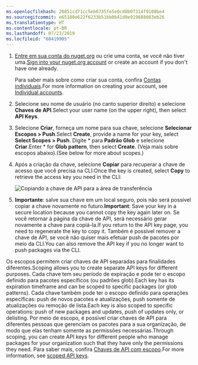 ```yaml
---
ms.openlocfilehash: 20851cd71cc5eb6735fe5e0cd8b0f314f9100be4
ms.sourcegitcommit: e65180e622f6233b51bb0b41d0e919688083eb26
ms.translationtype: HT
ms.contentlocale: pt-BR
ms.lasthandoff: 07/23/2019
ms.locfileid: "68419905"
---
```

1. <span data-ttu-id="9d1c9-101">[Entre em sua conta do nuget.org](https://www.nuget.org/users/account/LogOn?returnUrl=%2F) ou crie uma conta, se você não tiver uma.</span><span class="sxs-lookup"><span data-stu-id="9d1c9-101">[Sign into your nuget.org account](https://www.nuget.org/users/account/LogOn?returnUrl=%2F) or create an account if you don't have one already.</span></span>

   <span data-ttu-id="9d1c9-102">Para saber mais sobre como criar sua conta, confira [Contas individuais](../../nuget-org/individual-accounts.md).</span><span class="sxs-lookup"><span data-stu-id="9d1c9-102">For more information on creating your account, see [Individual accounts](../../nuget-org/individual-accounts.md).</span></span>

1. <span data-ttu-id="9d1c9-103">Selecione seu nome de usuário (no canto superior direito) e selecione **Chaves de API**.</span><span class="sxs-lookup"><span data-stu-id="9d1c9-103">Select your user name (on the upper right), then select **API Keys**.</span></span>

1. <span data-ttu-id="9d1c9-104">Selecione **Criar**, forneça um nome para sua chave, selecione **Selecionar Escopos > Push**.</span><span class="sxs-lookup"><span data-stu-id="9d1c9-104">Select **Create**, provide a name for your key, select **Select Scopes > Push**.</span></span> <span data-ttu-id="9d1c9-105">Digite \* para **Padrão Glob** e selecione **Criar**.</span><span class="sxs-lookup"><span data-stu-id="9d1c9-105">Enter \* for **Glob pattern**, then select **Create**.</span></span> <span data-ttu-id="9d1c9-106">(Veja mais sobre escopos abaixo).</span><span class="sxs-lookup"><span data-stu-id="9d1c9-106">(See below for more about scopes.)</span></span>

1. <span data-ttu-id="9d1c9-107">Após a criação da chave, selecione **Copiar** para recuperar a chave de acesso que você precisa na CLI:</span><span class="sxs-lookup"><span data-stu-id="9d1c9-107">Once the key is created, select **Copy** to retrieve the access key you need in the CLI:</span></span>

    ![Copiando a chave de API para a área de transferência](../media/QS_Create-02-APIKey.png)

1. <span data-ttu-id="9d1c9-109">**Importante**: salve sua chave em um local seguro, pois não será possível copiar a chave novamente no futuro.</span><span class="sxs-lookup"><span data-stu-id="9d1c9-109">**Important**: Save your key in a secure location because you cannot copy the key again later on.</span></span> <span data-ttu-id="9d1c9-110">Se você retornar à página da chave de API, será necessário gerar novamente a chave para copiá-la.</span><span class="sxs-lookup"><span data-stu-id="9d1c9-110">If you return to the API key page, you need to regenerate the key to copy it.</span></span> <span data-ttu-id="9d1c9-111">Também é possível remover a chave de API, se você não quiser mais efetuar push de pacotes por meio da CLI.</span><span class="sxs-lookup"><span data-stu-id="9d1c9-111">You can also remove the API key if you no longer want to push packages via the CLI.</span></span>

<span data-ttu-id="9d1c9-112">Os escopos permitem criar chaves de API separadas para finalidades diferentes.</span><span class="sxs-lookup"><span data-stu-id="9d1c9-112">Scoping allows you to create separate API keys for different purposes.</span></span> <span data-ttu-id="9d1c9-113">Cada chave tem seu período de expiração e pode ter o escopo definido para pacotes específicos (ou padrões glob).</span><span class="sxs-lookup"><span data-stu-id="9d1c9-113">Each key has its expiration timeframe and can be scoped to specific packages (or glob patterns).</span></span> <span data-ttu-id="9d1c9-114">Cada chave também pode ter o escopo definido para operações específicas: push de novos pacotes e atualizações, push somente de atualizações ou remoção de lista.</span><span class="sxs-lookup"><span data-stu-id="9d1c9-114">Each key is also scoped to specific operations: push of new packages and updates, push of updates only, or delisting.</span></span> <span data-ttu-id="9d1c9-115">Por meio de escopo, é possível criar chaves de API para diferentes pessoas que gerenciam os pacotes para a sua organização, de modo que elas tenham somente as permissões necessárias.</span><span class="sxs-lookup"><span data-stu-id="9d1c9-115">Through scoping, you can create API keys for different people who manage packages for your organization such that they have only the permissions they need.</span></span> <span data-ttu-id="9d1c9-116">Para saber mais, confira [Chaves de API com escopo](../../nuget-org/scoped-api-keys.md).</span><span class="sxs-lookup"><span data-stu-id="9d1c9-116">For more information, see [scoped API keys](../../nuget-org/scoped-api-keys.md).</span></span>